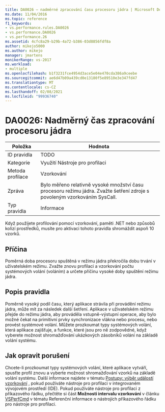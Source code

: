 ```yaml
---
title: DA0026 – nadměrné zpracování času procesoru jádra | Microsoft Docs
ms.date: 11/04/2016
ms.topic: reference
f1_keywords:
- vs.performance.rules.DA0026
- vs.performance.DA0026
- vs.performance.26
ms.assetid: 4cfc8a29-b29b-4a72-b386-03d8856fdf8a
author: mikejo5000
ms.author: mikejo
manager: jmartens
monikerRange: vs-2017
ms.workload:
- multiple
ms.openlocfilehash: b1f3231fce4954d3ace5e04e470cda386a9ceebe
ms.sourcegitcommit: ae6d47b09a439cd0e13180f5e89510e3e347fd47
ms.translationtype: MT
ms.contentlocale: cs-CZ
ms.lasthandoff: 02/08/2021
ms.locfileid: "99936740"
---
```

# <a name="da0026-excessive-kernel-cpu-time-processing"></a>DA0026: Nadměrný čas zpracování procesoru jádra

|Položka|Hodnota|
|-|-|
|ID pravidla|TODO|
|Kategorie|Využití Nástroje pro profilaci|
|Metoda profilace|Vzorkování|
|Zpráva|Bylo měřeno relativně vysoké množství času procesoru režimu jádra. Zvažte šetření zdroje s povoleným vzorkováním SysCall.|
|Typ pravidla|Informace|

 Když použijete profilování pomocí vzorkování, paměti .NET nebo způsobů kolizí prostředků, musíte pro aktivaci tohoto pravidla shromáždit aspoň 10 vzorků.

## <a name="cause"></a>Příčina
 Poměrná doba procesoru spuštěná v režimu jádra překročila dobu trvání v uživatelském režimu. Zvažte znovu profilaci a vzorkování počtu systémových volání (voláním) a určete příčinu vysoké doby spuštění režimu jádra.

## <a name="rule-description"></a>Popis pravidla
 Poměrně vysoký podíl času, který aplikace strávila při provádění režimu jádra, může mít za následek další šetření. Aplikace v uživatelském režimu přejde do režimu jádra, aby prováděla vstupně-výstupní operace, aby bylo možné čekat na primitivní prvky synchronizace vlákna nebo procesu, nebo provést systémové volání. Můžete prozkoumat typy systémových volání, která aplikace zajišťuje, a funkce, které jsou pro ně zodpovědné, když vyberete možnost shromažďování ukázkových zásobníků volání na základě volání systému.

## <a name="how-to-fix-violations"></a>Jak opravit porušení
 Chcete-li prozkoumat typy systémových volání, které aplikace vytváří, spusťte profil znovu a vyberte možnost shromažďování vzorků na základě volání systému. Další informace najdete v tématu [Postupy: výběr událostí vzorkování](../profiling/how-to-choose-sampling-events.md) , pokud používáte nástroje pro profilaci v integrovaném vývojovém prostředí (IDE). Pokud používáte nástroje pro profilaci z příkazového řádku, přečtěte si část **Možnosti intervalu vzorkování** v článku [VSPerfCmd](../profiling/vsperfcmd.md) v tématu Referenční informace o nástrojích příkazového řádku pro nástroje pro profilaci.

